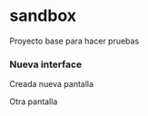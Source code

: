 # sandbox
Proyecto base para hacer pruebas

### Nueva interface

Creada nueva pantalla

Otra pantalla